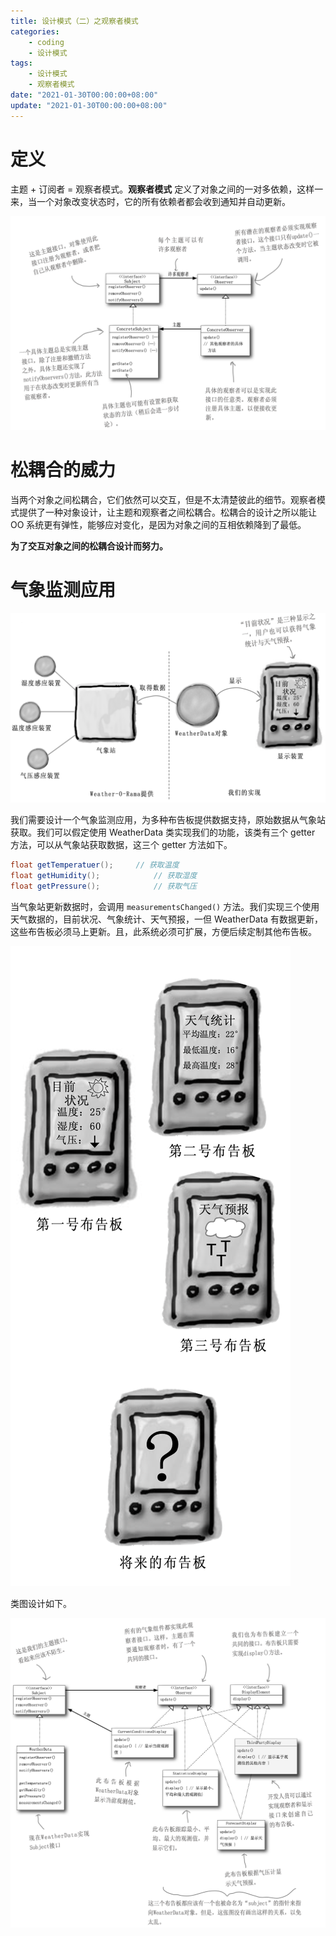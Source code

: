 ```yaml
---
title: 设计模式（二）之观察者模式
categories: 
    - coding
    - 设计模式
tags:
    - 设计模式
    - 观察者模式
date: "2021-01-30T00:00:00+08:00"
update: "2021-01-30T00:00:00+08:00"
---
```


# 定义

主题 + 订阅者 = 观察者模式。**观察者模式** 定义了对象之间的一对多依赖，这样一来，当一个对象改变状态时，它的所有依赖者都会收到通知并自动更新。 

![](observer/001.png)

# 松耦合的威力

当两个对象之间松耦合，它们依然可以交互，但是不太清楚彼此的细节。观察者模式提供了一种对象设计，让主题和观察者之间松耦合。松耦合的设计之所以能让 OO 系统更有弹性，能够应对变化，是因为对象之间的互相依赖降到了最低。

**为了交互对象之间的松耦合设计而努力。**

# 气象监测应用

![](observer/002.png)

我们需要设计一个气象监测应用，为多种布告板提供数据支持，原始数据从气象站获取。我们可以假定使用 WeatherData 类实现我们的功能，该类有三个 getter 方法，可以从气象站获取数据，这三个 getter 方法如下。

```java
float getTemperatuer();		// 获取温度
float getHumidity();			// 获取湿度
float getPressure();			// 获取气压
```

当气象站更新数据时，会调用 `measurementsChanged()` 方法。我们实现三个使用天气数据的，目前状况、气象统计、天气预报，一但 WeatherData 有数据更新，这些布告板必须马上更新。且，此系统必须可扩展，方便后续定制其他布告板。

![](observer/003.png)

类图设计如下。

![](observer/004.png)

